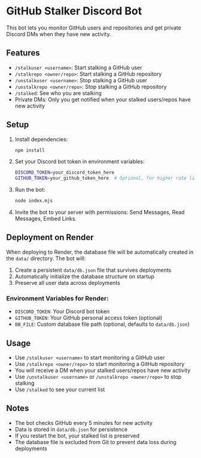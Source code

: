 # GitHub Stalker Discord Bot

This bot lets you monitor GitHub users and repositories and get private Discord DMs when they have new activity.

## Features
- `/stalkuser <username>`: Start stalking a GitHub user
- `/stalkrepo <owner/repo>`: Start stalking a GitHub repository
- `/unstalkuser <username>`: Stop stalking a GitHub user
- `/unstalkrepo <owner/repo>`: Stop stalking a GitHub repository
- `/stalked`: See who you are stalking
- Private DMs: Only you get notified when your stalked users/repos have new activity

## Setup
1. Install dependencies:
   ```sh
   npm install
   ```
2. Set your Discord bot token in environment variables:
   ```sh
   DISCORD_TOKEN=your_discord_token_here
   GITHUB_TOKEN=your_github_token_here  # Optional, for higher rate limits
   ```
3. Run the bot:
   ```sh
   node index.mjs
   ```
4. Invite the bot to your server with permissions: Send Messages, Read Messages, Embed Links.

## Deployment on Render

When deploying to Render, the database file will be automatically created in the `data/` directory. The bot will:

1. Create a persistent `data/db.json` file that survives deployments
2. Automatically initialize the database structure on startup
3. Preserve all user data across deployments

### Environment Variables for Render:
- `DISCORD_TOKEN`: Your Discord bot token
- `GITHUB_TOKEN`: Your GitHub personal access token (optional)
- `DB_FILE`: Custom database file path (optional, defaults to `data/db.json`)

## Usage
- Use `/stalkuser <username>` to start monitoring a GitHub user
- Use `/stalkrepo <owner/repo>` to start monitoring a GitHub repository
- You will receive a DM when your stalked users/repos have new activity
- Use `/unstalkuser <username>` or `/unstalkrepo <owner/repo>` to stop stalking
- Use `/stalked` to see your current list

## Notes
- The bot checks GitHub every 5 minutes for new activity
- Data is stored in `data/db.json` for persistence
- If you restart the bot, your stalked list is preserved
- The database file is excluded from Git to prevent data loss during deployments 